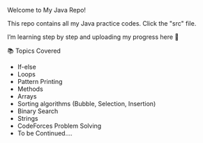 Welcome to My Java Repo!

This repo contains all my Java practice codes. Click the "src" file.

I’m learning step by step and uploading my progress here 🚀

📚 Topics Covered
- If-else
- Loops
- Pattern Printing
- Methods
- Arrays
- Sorting algorithms (Bubble, Selection, Insertion)
- Binary Search
- Strings
- CodeForces Problem Solving
- To be Continued....

